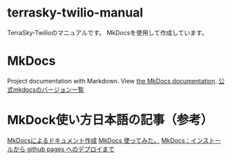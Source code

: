 # terrasky-twilio-manual
TerraSky-Twilioのマニュアルです。
MkDocsを使用して作成しています。
# MkDocs
Project documentation with Markdown.
View [the MkDocs documentation](https://www.mkdocs.org/).
[公式mkdocsのバージョン一覧](https://readthedocs.org/projects/mkdocs/)
# MkDock使い方日本語の記事（参考）
[MkDocsによるドキュメント作成](https://qiita.com/mebiusbox2/items/a61d42878266af969e3c)
[MkDocs 使ってみた。](https://www.kimoton.com/entry/2017/07/08/121050)
[MkDocs：インストールから github pages へのデプロイまで](https://www.kakistamp.com/entry/2019/08/31/154536)
